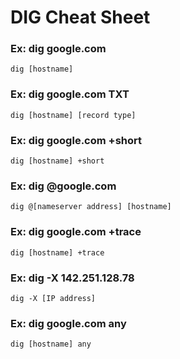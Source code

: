 # DIG Cheat Sheet

### Ex: dig google.com
```dig [hostname]```

### Ex: dig google.com TXT
```dig [hostname] [record type]```

### Ex: dig google.com  +short
```dig [hostname] +short```

### Ex: dig @google.com
```dig @[nameserver address] [hostname]```

### Ex: dig google.com +trace
```dig [hostname] +trace```

### Ex: dig -X 142.251.128.78
```dig -X [IP address]```

### Ex: dig google.com any
```dig [hostname] any```
